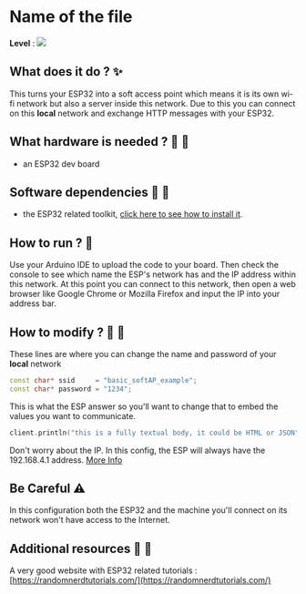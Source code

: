 # Name of the file

**Level** : ![](https://img.shields.io/badge/Level-Intermediate-yellow)

## What does it do ? ✨

This turns your ESP32 into a soft access point which means it is its own wi-fi network but also a server inside this network. Due to this you can connect on this **local** network and exchange HTTP messages with your ESP32.

## What hardware is needed ? 💾 🔌

- an ESP32 dev board

## Software dependencies 🌈 📂

- the ESP32 related toolkit, [click here to see how to install it](https://randomnerdtutorials.com/installing-the-esp32-board-in-arduino-ide-windows-instructions/).

## How to run ? 🚀

Use your Arduino IDE to upload the code to your board. Then check the console to see which name the ESP's network has and the IP address within this network. At this point you can connect to this network, then open a web browser like Google Chrome or Mozilla Firefox and input the IP into your address bar.

## How to modify ? 🔩 🔨

These lines are where you can change the name and password of your **local** network

```cpp
const char* ssid     = "basic_softAP_example";
const char* password = "1234";
```

This is what the ESP answer so you'll want to change that to embed the values you want to communicate.

```cpp
client.println("this is a fully textual body, it could be HTML or JSON");
```

Don't worry about the IP. In this config, the ESP will always have the 192.168.4.1 address. [More Info](https://192-168-4-1.com/)

## Be Careful ⚠️

In this configuration both the ESP32 and the machine you'll connect on its network won't have access to the Internet.

## Additional resources 📄 📗

A very good website with ESP32 related tutorials : [https://randomnerdtutorials.com/](https://randomnerdtutorials.com/)
